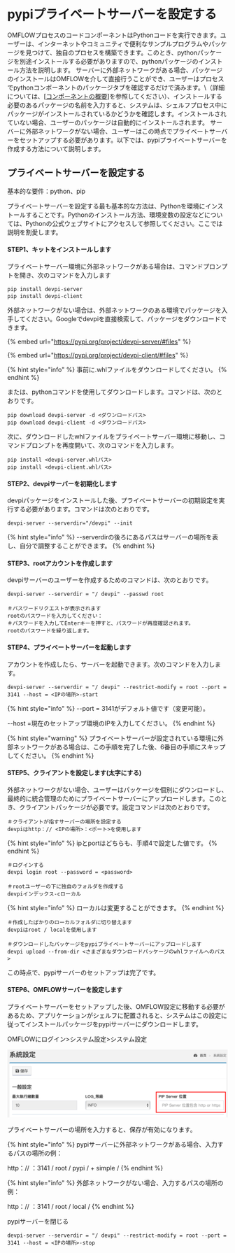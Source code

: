 # pypiプライベートサーバーを設定する

OMFLOWプロセスのコードコンポーネントはPythonコードを実行できます。ユーザーは、インターネットやコミュニティで便利なサンプルプログラムやパッケージを見つけて、独自のプロセスを構築できます。このとき、pythonパッケージを別途インストールする必要がありますので、pythonパッケージのインストール方法を説明します。 サーバーに外部ネットワークがある場合、パッケージのインストールはOMFLOWを介して直接行うことができ、ユーザーはプロセスでpythonコンポーネントのパッケージタブを確認するだけで済みます。\（詳細については、\[[コンポーネントの概要](../5/6.md#fur-fmu)]を参照してください）、インストールする必要のあるパッケージの名前を入力すると、システムは、シェルフプロセス中にパッケージがインストールされているかどうかを確認します。インストールされていない場合、ユーザーのパッケージは自動的にインストールされます。 サーバーに外部ネットワークがない場合、ユーザーはこの時点でプライベートサーバーをセットアップする必要があります。以下では、pypiプライベートサーバーを作成する方法について説明します。

## プライベートサーバーを設定する

基本的な要件：python、pip

プライベートサーバーを設定する最も基本的な方法は、Pythonを環境にインストールすることです。Pythonのインストール方法、環境変数の設定などについては、Pythonの公式ウェブサイトにアクセスして参照してください。ここでは説明を割愛します。

#### STEP1、キットをインストールします

プライベートサーバー環境に外部ネットワークがある場合は、コマンドプロンプトを開き、次のコマンドを入力します

```
pip install devpi-server
pip install devpi-client
```

外部ネットワークがない場合は、外部ネットワークのある環境でパッケージを入手してください。Googleでdevpiを直接検索して、パッケージをダウンロードできます。

{% embed url="https://pypi.org/project/devpi-server/#files" %}

{% embed url="https://pypi.org/project/devpi-client/#files" %}

{% hint style="info" %}
事前に.whlファイルをダウンロードしてください。
{% endhint %}

または、pythonコマンドを使用してダウンロードします。コマンドは、次のとおりです。

```
pip download devpi-server -d <ダウンロードパス>
pip download devpi-client -d <ダウンロードパス>
```

次に、ダウンロードしたwhlファイルをプライベートサーバー環境に移動し、コマンドプロンプトを再度開いて、次のコマンドを入力します。

```
pip install <devpi-server.whlパス>
pip install <devpi-client.whlパス>
```

#### STEP2、devpiサーバーを初期化します

devpiパッケージをインストールした後、プライベートサーバーの初期設定を実行する必要があります。コマンドは次のとおりです。

```
devpi-server --serverdir="/devpi" --init
```

{% hint style="info" %}
\--serverdirの後ろにあるパスはサーバーの場所を表し、自分で調整することができます。
{% endhint %}

#### STEP3、rootアカウントを作成します

devpiサーバーのユーザーを作成するためのコマンドは、次のとおりです。

```
devpi-server --serverdir = "/ devpi" --passwd root

＃パスワードリクエストが表示されます
rootのパスワードを入力してください：
＃パスワードを入力してEnterキーを押すと、パスワードが再度確認されます。
rootのパスワードを繰り返します。
```

#### STEP4、プライベートサーバーを起動します

アカウントを作成したら、サーバーを起動できます。次のコマンドを入力します。

```
devpi-server --serverdir = "/ devpi" --restrict-modify = root --port = 3141 --host = <IPの場所>-start
```

{% hint style="info" %}
\--port = 3141がデフォルト値です（変更可能）。&#x20;

\--host =現在のセットアップ環境のIPを入力してください。
{% endhint %}

{% hint style="warning" %}
プライベートサーバーが設定されている環境に外部ネットワークがある場合は、この手順を完了した後、6番目の手順にスキップしてください。
{% endhint %}

#### STEP5、クライアントを設定します(太字にする)

外部ネットワークがない場合、ユーザーはパッケージを個別にダウンロードし、最終的に統合管理のためにプライベートサーバーにアップロードします。このとき、クライアントパッケージが必要です。設定コマンドは次のとおりです。

```
＃クライアントが指すサーバーの場所を設定する
devpiはhttp：// <IPの場所>：<ポート>を使用します
```

{% hint style="info" %}
ipとportはどちらも、手順4で設定した値です。
{% endhint %}

```
＃ログインする
devpi login root --password = <password>

＃rootユーザーの下に独自のフォルダを作成する
devpiインデックス-cローカル
```

{% hint style="info" %}
ローカルは変更することができます。
{% endhint %}

```
＃作成したばかりのローカルフォルダに切り替えます
devpiはroot / localを使用します

＃ダウンロードしたパッケージをpypiプライベートサーバーにアップロードします
devpi upload --from-dir <さまざまなダウンロードパッケージのwhlファイルへのパス>
```

この時点で、pypiサーバーのセットアップは完了です。

#### STEP6、OMFLOWサーバーを設定します

プライベートサーバーをセットアップした後、OMFLOW設定に移動する必要があるため、アプリケーションがシェルフに配置されると、システムはこの設定に従ってインストールパッケージをpypiサーバーにダウンロードします。

OMFLOWにログイン>システム設定>システム設定

![](../.gitbook/assets/pip-server.png)

プライベートサーバーの場所を入力すると、保存が有効になります。

{% hint style="info" %}
pypiサーバーに外部ネットワークがある場合、入力するパスの場所の例：&#x20;

http：// ：3141 / root / pypi / + simple /
{% endhint %}

{% hint style="info" %}
外部ネットワークがない場合、入力するパスの場所の例：

http：// ：3141 / root / local /
{% endhint %}

pypiサーバーを閉じる

```
devpi-server --serverdir = "/ devpi" --restrict-modify = root --port = 3141 --host = <IPの場所>-stop
```
